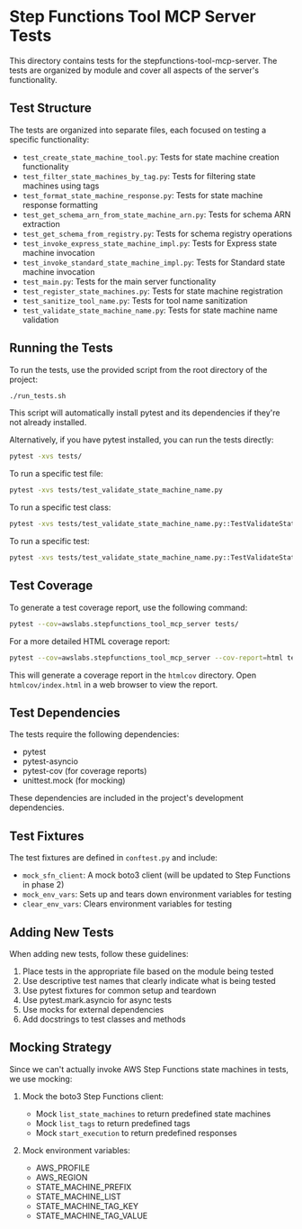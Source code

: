 # Step Functions Tool MCP Server Tests

This directory contains tests for the stepfunctions-tool-mcp-server. The tests are organized by module and cover all aspects of the server's functionality.

## Test Structure

The tests are organized into separate files, each focused on testing a specific functionality:

- `test_create_state_machine_tool.py`: Tests for state machine creation functionality
- `test_filter_state_machines_by_tag.py`: Tests for filtering state machines using tags
- `test_format_state_machine_response.py`: Tests for state machine response formatting
- `test_get_schema_arn_from_state_machine_arn.py`: Tests for schema ARN extraction
- `test_get_schema_from_registry.py`: Tests for schema registry operations
- `test_invoke_express_state_machine_impl.py`: Tests for Express state machine invocation
- `test_invoke_standard_state_machine_impl.py`: Tests for Standard state machine invocation
- `test_main.py`: Tests for the main server functionality
- `test_register_state_machines.py`: Tests for state machine registration
- `test_sanitize_tool_name.py`: Tests for tool name sanitization
- `test_validate_state_machine_name.py`: Tests for state machine name validation

## Running the Tests

To run the tests, use the provided script from the root directory of the project:

```bash
./run_tests.sh
```

This script will automatically install pytest and its dependencies if they're not already installed.

Alternatively, if you have pytest installed, you can run the tests directly:

```bash
pytest -xvs tests/
```

To run a specific test file:

```bash
pytest -xvs tests/test_validate_state_machine_name.py
```

To run a specific test class:

```bash
pytest -xvs tests/test_validate_state_machine_name.py::TestValidateStateMachineName
```

To run a specific test:

```bash
pytest -xvs tests/test_validate_state_machine_name.py::TestValidateStateMachineName::test_empty_prefix_and_list
```

## Test Coverage

To generate a test coverage report, use the following command:

```bash
pytest --cov=awslabs.stepfunctions_tool_mcp_server tests/
```

For a more detailed HTML coverage report:

```bash
pytest --cov=awslabs.stepfunctions_tool_mcp_server --cov-report=html tests/
```

This will generate a coverage report in the `htmlcov` directory. Open `htmlcov/index.html` in a web browser to view the report.

## Test Dependencies

The tests require the following dependencies:

- pytest
- pytest-asyncio
- pytest-cov (for coverage reports)
- unittest.mock (for mocking)

These dependencies are included in the project's development dependencies.

## Test Fixtures

The test fixtures are defined in `conftest.py` and include:

- `mock_sfn_client`: A mock boto3 client (will be updated to Step Functions in phase 2)
- `mock_env_vars`: Sets up and tears down environment variables for testing
- `clear_env_vars`: Clears environment variables for testing

## Adding New Tests

When adding new tests, follow these guidelines:

1. Place tests in the appropriate file based on the module being tested
2. Use descriptive test names that clearly indicate what is being tested
3. Use pytest fixtures for common setup and teardown
4. Use pytest.mark.asyncio for async tests
5. Use mocks for external dependencies
6. Add docstrings to test classes and methods

## Mocking Strategy

Since we can't actually invoke AWS Step Functions state machines in tests, we use mocking:

1. Mock the boto3 Step Functions client:
   - Mock `list_state_machines` to return predefined state machines
   - Mock `list_tags` to return predefined tags
   - Mock `start_execution` to return predefined responses

2. Mock environment variables:
   - AWS_PROFILE
   - AWS_REGION
   - STATE_MACHINE_PREFIX
   - STATE_MACHINE_LIST
   - STATE_MACHINE_TAG_KEY
   - STATE_MACHINE_TAG_VALUE
